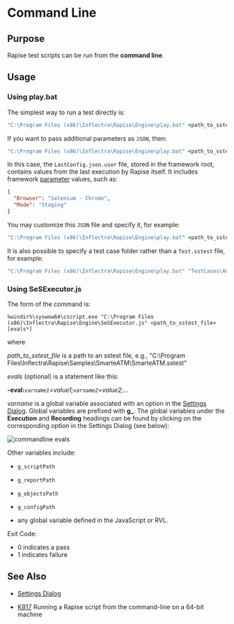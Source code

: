 # Command Line

## Purpose

Rapise test scripts can be run from the **command line**.

## Usage

### Using play.bat

The simplest way to run a test directly is:

```cmd
"C:\Program Files (x86)\Inflectra\Rapise\Engine\play.bat" <path_to_sstest_file>
```

If you want to pass additional parameters as `JSON`, then:

```cmd
"C:\Program Files (x86)\Inflectra\Rapise\Engine\play.bat" <path_to_sstest_file> -config:LastConfig.json.user
```

In this case, the `LastConfig.json.user` file, stored in the framework root, contains values from the last execution by Rapise itself. It includes framework [parameter](Frameworks/parameters.md) values, such as:

```json
{
  "Browser": "Selenium - Chrome",
  "Mode": "Staging"
}
```

You may customize this `JSON` file and specify it, for example:

```cmd
"C:\Program Files (x86)\Inflectra\Rapise\Engine\play.bat" <path_to_sstest_file> -config:CustomParams.json
```

It is also possible to specify a test case folder rather than a `Test.sstest` file, for example:

```cmd
"C:\Program Files (x86)\Inflectra\Rapise\Engine\play.bat" "TestCases\Author Management\Create New Author" -config:LastConfig.json.user
```

### Using SeSExecutor.js

The form of the command is:

`%windir%\syswow64\cscript.exe "C:\Program Files (x86)\Inflectra\Rapise\Engine\SeSExecutor.js" <path_to_sstest_file> [evals*]`

where

*path_to_sstest_file* is a path to an sstest file, e.g., "C:\\Program Files\\Inflectra\\Rapise\\Samples\\SmarteATM\\SmarteATM.sstest"

*evals* (optional) is a statement like this:

**-eval:***`varname1`*=*value1;`varname2`*=*value2;...*

*varname* is a global variable associated with an option in the [Settings Dialog](settings_dialog.md). Global variables are prefixed with **g_**. The global variables under the **Execution** and **Recording** headings can be found by clicking on the corresponding option in the Settings Dialog (see below):

![commandline evals](./img/command_line1.png)

Other variables include:

* `g_scriptPath`

* `g_reportPath`

* `g_objectsPath`

* `g_configPath`

* any global variable defined in the JavaScript or RVL.

Exit Code:
*   0 indicates a pass
*   1 indicates failure

## See Also

* [Settings Dialog](settings_dialog.md)

* [KB17](http://www.inflectra.com/Support/KnowledgeBase/KB17.aspx) Running a Rapise script from the command-line on a 64-bit machine